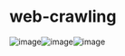 # web-crawling

![image](https://user-images.githubusercontent.com/90204593/132948152-06be04b8-08e3-46f1-9f16-0a2a4208f255.png)![image](https://user-images.githubusercontent.com/90204593/132948165-944f69f0-577c-4ade-8981-4c66ca001dbd.png)![image](https://user-images.githubusercontent.com/90204593/132948192-f869b6db-cec8-47a2-b9c7-87471c7d61c2.png)
